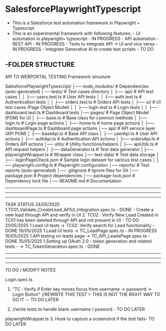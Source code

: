 # SalesforcePlaywrightTypescript

- This is a Salesforce test automation framework in Playwright + Typescript
- This is an experimental framework with following features: - UI automation in playwright+ typescript - IN PROGRESS - API automation - REST API - IN PROGRESS - Tests to integrate API -> UI and vice versa - IN PROGRESS - Integrate Generative AI to create test scripts - TO DO

## -FOLDER STRUCTURE

API TO WEBPORTAL TESTING Framework structure

SalesforcePlaywrightTypescript/
│── node_modules/ # Dependencies (auto-generated)
│── tests/ # Test cases directory
│ ├── api/ # API test cases
│ │ ├── users.test.ts # User API tests
│ │ ├── auth.test.ts # Authentication tests
│ │ ├── orders.test.ts # Orders API tests
│ ├── ui/ # UI test cases (Page Object Model)
│ │ ├── login.test.ts # Login tests
│ │ ├── dashboard.test.ts # Dashboard tests
│── pages/ # Page Object Model (POM) for UI
│ ├── base.ts # Base class for common methods
│ ├── login.ts # Login page actions
│ ├── home.ts # home page actions
│ ├── dashboardPage.ts # Dashboard page actions
│── api/ # API service layer (API POM)
│ ├── baseApi.ts # Base API class
│ ├── userApi.ts # User API actions
│ ├── authApi.ts # Authentication API actions
│ ├── ordersApi.ts # Orders API actions
│── utils/ # Utility functions/helpers
│ ├── apiUtils.ts # API request helpers
│ ├── dataGenerator.ts # Test data generator
| ├── playwrightWrapper.ts # Wrapper class
│── test-data/ # Test data storage
│ ├── loginPageCheck.json # Sample login dataset for various test cases
│
|── playwright.config.ts # Playwright configuration
│── reports/ # Test reports (auto-generated)
│── .gitignore # Ignore files for Git
│── package.json # Project dependencies
│── package-lock.json # Dependency lock file
│── README.md # Documentation

---

---

---

TASK STATUS
24/05/2025 1.TC01_Validate_CreateLead_APIUI_Integration.spec.ts - DONE - Create a new lead through API and verify in UI 2. TC02 : Verify New Lead Created in TC01 has been deleted through API and not present in UI - TO DO
21/05/2025 1.Lead UI tests -> TC02: Verify search for Lead functionality - DONE
19/05/2025 1.Lead UI tests -> TC_LeadPage.spec.ts - IN PROGRESS
16/05/2025 1.API testing on leads page -> TC_API_LeadsPage.spec.ts -DONE
15/05/2025 1.Setting up OAuth 2.0 - token generation and related tests - -> TC_TokenGeneration.spec.ts - DONE

---

---

---

TO DO / MODIFY NOTES

Login.spec.ts

1.  "TC : Verify if Enter key moves focus from username -> password -> Login Button"
    //REWRITE THIS TEST > THIS IS NOT THE RIGHT WAY TO DO IT -- TO DO LATER

2.  //write tests to handle blank username / pssword - TO DO LATER

playwrightWrapper.ts 3. Hook to capture a screenshot if the test fails- TO DO LATER
